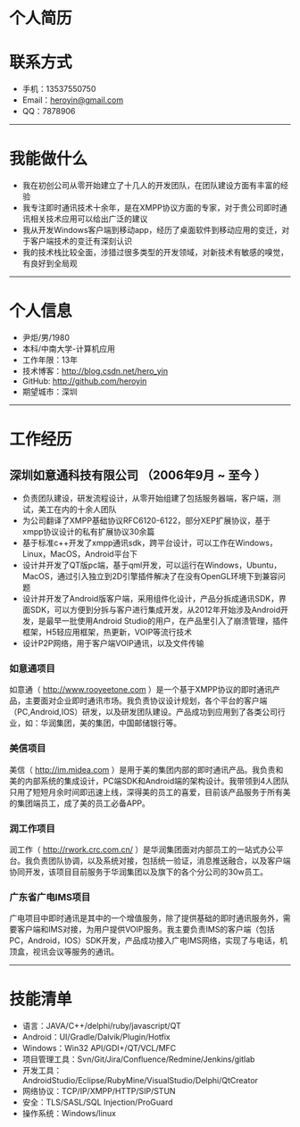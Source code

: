 
# 个人简历

# 联系方式

- 手机：13537550750
- Email：heroyin@gmail.com 
- QQ：7878906

---
# 我能做什么

- 我在初创公司从零开始建立了十几人的开发团队，在团队建设方面有丰富的经验
- 我专注即时通讯技术十余年，是在XMPP协议方面的专家，对于贵公司即时通讯相关技术应用可以给出广泛的建议
- 我从开发Windows客户端到移动app，经历了桌面软件到移动应用的变迁，对于客户端技术的变迁有深刻认识
- 我的技术栈比较全面，涉猎过很多类型的开发领域，对新技术有敏感的嗅觉，有良好到全局观

---

# 个人信息

 - 尹炬/男/1980 
 - 本科/中南大学-计算机应用
 - 工作年限：13年
 - 技术博客：http://blog.csdn.net/hero_yin
 - GitHub: http://github.com/heroyin
 - 期望城市：深圳

---

# 工作经历

## 深圳如意通科技有限公司 （2006年9月 ~ 至今 ）

- 负责团队建设，研发流程设计，从零开始组建了包括服务器端，客户端，测试，美工在内的十余人团队
- 为公司翻译了XMPP基础协议RFC6120-6122，部分XEP扩展协议，基于xmpp协议设计的私有扩展协议30余篇
- 基于标准c++开发了xmpp通讯sdk，跨平台设计，可以工作在Windows，Linux，MacOS，Android平台下
- 设计并开发了QT版pc端，基于qml开发，可以运行在Windows，Ubuntu，MacOS，通过引入独立到2D引擎插件解决了在没有OpenGL环境下到兼容问题
- 设计并开发了Android版客户端，采用组件化设计，产品分拆成通讯SDK，界面SDK，可以方便到分拆与客户进行集成开发，从2012年开始涉及Android开发，是最早一批使用Android Studio的用户，在产品里引入了崩溃管理，插件框架，H5轻应用框架，热更新，VOIP等流行技术
- 设计P2P网络，用于客户端VOIP通讯，以及文件传输

### 如意通项目 
如意通（ http://www.rooyeetone.com ）是一个基于XMPP协议的即时通讯产品，主要面对企业即时通讯市场。我负责协议设计规划，各个平台的客户端（PC,Android,IOS）研发，以及研发团队建设。产品成功到应用到了各类公司行业，如：华润集团，美的集团，中国邮储银行等。
 
### 美信项目 
美信（ http://im.midea.com ）是用于美的集团内部的即时通讯产品。我负责和美的内部系统的集成设计，PC端SDK和Android端的架构设计。我带领到4人团队只用了短短月余时间即迅速上线，深得美的员工的喜爱，目前该产品服务于所有美的集团端员工，成了美的员工必备APP。

### 润工作项目
润工作（ http://rwork.crc.com.cn/ ）是华润集团面对内部员工的一站式办公平台。我负责团队协调，以及系统对接，包括统一验证，消息推送融合，以及客户端协同开发，该项目目前服务于华润集团以及旗下的各个分公司的30w员工。

### 广东省广电IMS项目
广电项目中即时通讯是其中的一个增值服务，除了提供基础的即时通讯服务外，需要客户端和IMS对接，为用户提供VOIP服务。我主要负责IMS的客户端（包括PC，Android，IOS）SDK开发，产品成功接入广电IMS网络，实现了与电话，机顶盒，视讯会议等服务的通讯。

---
# 技能清单
- 语言：JAVA/C++/delphi/ruby/javascript/QT
- Android：UI/Gradle/Dalvik/Plugin/Hotfix
- Windows：Win32 API/GDI+/QT/VCL/MFC
- 项目管理工具：Svn/Git/Jira/Confluence/Redmine/Jenkins/gitlab
- 开发工具：AndroidStudio/Eclipse/RubyMine/VisualStudio/Delphi/QtCreator
- 网络协议：TCP/IP/XMPP/HTTP/SIP/STUN
- 安全：TLS/SASL/SQL Injection/ProGuard 
- 操作系统：Windows/linux
